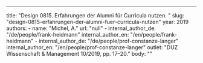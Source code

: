 ---
  title: "Design 0815. Erfahrungen der Alumni für Curricula nutzen.  "
  slug: "design-0815-erfahrungen-der-alumni-fuer-curricula-nutzen"
  year: 2019
  authors: 
    - 
      name: "Michel, A."
      url: "null"
    - 
      internal_author_de: "/de/people/frank-heidmann"
      internal_author_en: "/en/people/frank-heidmann"
    - 
      internal_author_de: "/de/people/prof-constanze-langer"
      internal_author_en: "/en/people/prof-constanze-langer"
  outlet: "DUZ Wissenschaft & Management 10/2019, pp. 17–20."
  body: ""
